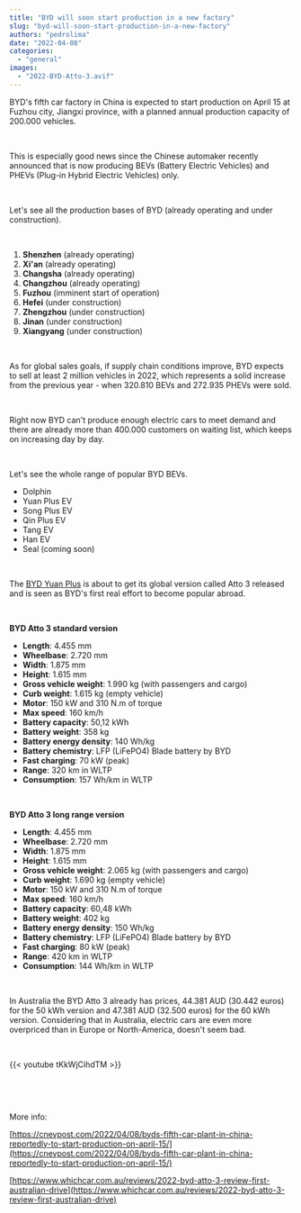 ```yaml
---
title: "BYD will soon start production in a new factory"
slug: "byd-will-soon-start-production-in-a-new-factory"
authors: "pedrolima"
date: "2022-04-08"
categories: 
  - "general"
images: 
  - "2022-BYD-Atto-3.avif"
---
```


BYD's fifth car factory in China is expected to start production on April 15 at Fuzhou city, Jiangxi province, with a planned annual production capacity of 200.000 vehicles.

 

This is especially good news since the Chinese automaker recently announced that is now producing BEVs (Battery Electric Vehicles) and PHEVs (Plug-in Hybrid Electric Vehicles) only.

 

Let's see all the production bases of BYD (already operating and under construction).

 

1. **Shenzhen** (already operating)
2. **Xi'an** (already operating)
3. **Changsha** (already operating)
4. **Changzhou** (already operating)
5. **Fuzhou** (imminent start of operation)
6. **Hefei** (under construction)
7. **Zhengzhou** (under construction)
8. **Jinan** (under construction)
9. **Xiangyang** (under construction)

 

As for global sales goals, if supply chain conditions improve, BYD expects to sell at least 2 million vehicles in 2022, which represents a solid increase from the previous year - when 320.810 BEVs and 272.935 PHEVs were sold.

 

Right now BYD can't produce enough electric cars to meet demand and there are already more than 400.000 customers on waiting list, which keeps on increasing day by day.

 

Let's see the whole range of popular BYD BEVs.

- Dolphin
- Yuan Plus EV
- Song Plus EV
- Qin Plus EV
- Tang EV
- Han EV
- Seal (coming soon)

 

The [BYD Yuan Plus](/2021/08/17/byd-yuan-plus-is-almost-ready-for-launch/) is about to get its global version called Atto 3 released and is seen as BYD's first real effort to become popular abroad.

 

**BYD Atto 3 standard version**

- **Length**: 4.455 mm
- **Wheelbase**: 2.720 mm
- **Width**: 1.875 mm
- **Height**: 1.615 mm
- **Gross vehicle weight**: 1.990 kg (with passengers and cargo)
- **Curb weight**: 1.615 kg (empty vehicle)
- **Motor**: 150 kW and 310 N.m of torque
- **Max speed**: 160 km/h
- **Battery capacity**: 50,12 kWh
- **Battery weight**: 358 kg
- **Battery energy density**: 140 Wh/kg
- **Battery chemistry**: LFP (LiFePO4) Blade battery by BYD
- **Fast charging**: 70 kW (peak)
- **Range**: 320 km in WLTP
- **Consumption**: 157 Wh/km in WLTP

 

**BYD Atto 3 long range version**

- **Length**: 4.455 mm
- **Wheelbase**: 2.720 mm
- **Width**: 1.875 mm
- **Height**: 1.615 mm
- **Gross vehicle weight**: 2.065 kg (with passengers and cargo)
- **Curb weight**: 1.690 kg (empty vehicle)
- **Motor**: 150 kW and 310 N.m of torque
- **Max speed**: 160 km/h
- **Battery capacity**: 60,48 kWh
- **Battery weight**: 402 kg
- **Battery energy density**: 150 Wh/kg
- **Battery chemistry**: LFP (LiFePO4) Blade battery by BYD
- **Fast charging**: 80 kW (peak)
- **Range**: 420 km in WLTP
- **Consumption**: 144 Wh/km in WLTP

 

In Australia the BYD Atto 3 already has prices, 44.381 AUD (30.442 euros) for the 50 kWh version and 47.381 AUD (32.500 euros) for the 60 kWh version. Considering that in Australia, electric cars are even more overpriced than in Europe or North-America, doesn't seem bad.

 

{{< youtube tKkWjCihdTM >}}

 

 

More info:

[https://cnevpost.com/2022/04/08/byds-fifth-car-plant-in-china-reportedly-to-start-production-on-april-15/](https://cnevpost.com/2022/04/08/byds-fifth-car-plant-in-china-reportedly-to-start-production-on-april-15/)

[https://www.whichcar.com.au/reviews/2022-byd-atto-3-review-first-australian-drive](https://www.whichcar.com.au/reviews/2022-byd-atto-3-review-first-australian-drive)
